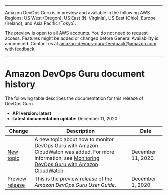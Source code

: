 --------

Amazon DevOps Guru is in preview and available in the following AWS Regions: US West \(Oregon\), US East \(N\. Virginia\), US East \(Ohio\), Europe \(Ireland\), and Asia Pacific \(Tokyo\)\.

The preview is open to all AWS accounts\. You do not need to request access\. Features might be added or changed before General Availability is announced\. Contact us at [amazon\-devops\-guru\-feedback@amazon\.com](mailto:amazon-devops-guru-feedback@amazon.com) with feedback\.

--------

# Amazon DevOps Guru document history<a name="doc-history"></a>

The following table describes the documentation for this release of DevOps Guru\.
+ **API version: latest**
+ **Latest documentation update:** December 11, 2020

| Change | Description | Date | 
| --- |--- |--- |
| [New topic](#doc-history) | A new topic about how to monitor DevOps Guru with Amazon CloudWatch was added\. For more information, see [Monitoring DevOps Guru with Amazon CloudWatch](https://docs.aws.amazon.com/devops-guru/latest/userguide/monitoring-cloudwatch.html)\. | December 11, 2020 | 
| [Preview release](#doc-history) | This is the preview release of the *Amazon DevOps Guru User Guide*\. | December 1, 2020 | 